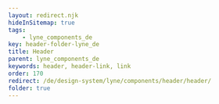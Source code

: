 ```yaml
---
layout: redirect.njk
hideInSitemap: true
tags: 
    - lyne_components_de
key: header-folder-lyne_de
title: Header
parent: lyne_components_de
keywords: header, header-link, link
order: 170
redirect: /de/design-system/lyne/components/header/header/
folder: true
---
```

